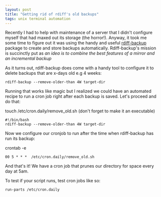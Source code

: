 ```yaml
---
layout: post
title: "Getting rid of rdiff's old backups"
tags: unix terminal automation
---
```

Recently I had to help with maintenance of a server that I didn't configure myself that had maxed out its storage (the horror!). Anyway, it took me some time to figure out it was using the handy and useful [rdiff-backup](http://rdiff-backup.nongnu.org/) package to create and store backups automatically. Rdiff-backup's mission is succinctly put as _an idea is to combine the best features of a mirror and an incremental backup_

As it turns out, rdiff-backup does come with a handy tool to configure it to delete backups that are x-days old e.g 4 weeks:

`rdiff-backup --remove-older-than 4W target-dir`

<!--more-->

Running that works like magic but I realized we could have an automated recipe to run a cron job right after each backup is saved. Let's proceed and do that:

touch /etc/cron.daily/remove_old.sh (don't forget to make it an executable)

```
#!/bin/bash
rdiff-backup --remove-older-than 4W target-dir
```

Now we configure our cronjob to run after the time when rdiff-backup has run its backup:

crontab -e
```
00 5 * * *  /etc/cron.daily/remove_old.sh
```

And that's it! We have a cron job that prunes our directory for space every day at 5am.

To test if your script runs, test cron jobs like so:

```
run-parts /etc/cron.daily
```


